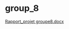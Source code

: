 # group_8
[Rapport_projet groupe8.docx](https://github.com/user-attachments/files/16036502/Rapport_projet.groupe8.docx)

